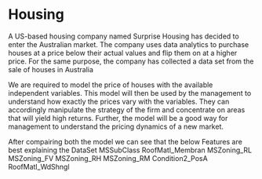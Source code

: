 # Housing

A US-based housing company named Surprise Housing has decided to enter the Australian market. The company uses data analytics to purchase houses at a price below their actual values and flip them on at a higher price. For the same purpose, the company has collected a data set from the sale of houses in Australia

We are required to model the price of houses with the available independent variables. This model will then be used by the management to understand how exactly the prices vary with the variables.
They can accordingly manipulate the strategy of the firm and concentrate on areas that will yield high returns. Further, the model will be a good way for management to understand the pricing dynamics of a new market.

After compairing both the model we can see that the below Features are best explaining the DataSet
MSSubClass
RoofMatl_Membran
MSZoning_RL
MSZoning_FV
MSZoning_RH
MSZoning_RM
Condition2_PosA
RoofMatl_WdShngl
